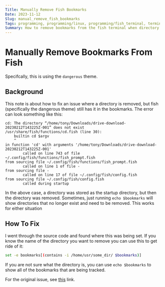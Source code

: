 ```yaml
---
Title: Manually Remove Fish Bookmarks
Date: 2023-11-12
Slug: manual_remove_fish_bookmarks
Tags: programming, programming/linux, programming/fish_terminal, terminal
Summary: How to remove bookmarks from the fish terminal when directory is already removed.
---
```


# Manually Remove Bookmarks From Fish 

Specifcally, this is using the `dangerous` theme.

## Background

This note is about how to fix an issue where a directory is removed, but fish (specifically the dangerous theme) still has it in the bookmarks. The error can look something like this:

```
cd: The directory “/home/tony/Downloads/drive-download-20230212T143225Z-001” does not exist
/usr/share/fish/functions/cd.fish (line 30): 
    builtin cd $argv
    ^
in function 'cd' with arguments '/home/tony/Downloads/drive-download-20230212T143225Z-001'
        called on line 743 of file ~/.config/fish/functions/fish_prompt.fish
from sourcing file ~/.config/fish/functions/fish_prompt.fish
        called on line 1 of file -
from sourcing file -
        called on line 17 of file ~/.config/fish/config.fish
from sourcing file ~/.config/fish/config.fish
        called during startup
```

In the above case, a directory was stored as the startup directory, but then the directory was removed. 
Sometimes, just running `echo $bookmarks` will show directories that no longer exist and need to be removed.  This works for either situation


## How To Fix

I went through the source code and found where this was being set. If you know the name of the directory you want to remove you can use this to get ride of it:

```bash
set -e bookmarks[(contains -i /home/usr/some_dir/ $bookmarks)]
```

If you are not sure what the directory is, you can use `echo $bookmarks` to show all of the bookmarks that are being tracked.

For the original issue, see [this](https://github.com/oh-my-fish/theme-dangerous/issues/13) link.
